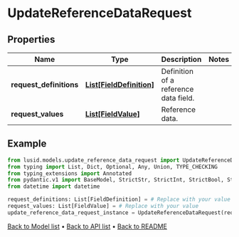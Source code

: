 # UpdateReferenceDataRequest

## Properties
Name | Type | Description | Notes
------------ | ------------- | ------------- | -------------
**request_definitions** | [**List[FieldDefinition]**](FieldDefinition.md) | Definition of a reference data field. | 
**request_values** | [**List[FieldValue]**](FieldValue.md) | Reference data. | 
## Example

```python
from lusid.models.update_reference_data_request import UpdateReferenceDataRequest
from typing import List, Dict, Optional, Any, Union, TYPE_CHECKING
from typing_extensions import Annotated
from pydantic.v1 import BaseModel, StrictStr, StrictInt, StrictBool, StrictFloat, StrictBytes, Field, validator, ValidationError, conlist, constr
from datetime import datetime

request_definitions: List[FieldDefinition] = # Replace with your value
request_values: List[FieldValue] = # Replace with your value
update_reference_data_request_instance = UpdateReferenceDataRequest(request_definitions=request_definitions, request_values=request_values)

```

[Back to Model list](../README.md#documentation-for-models) &#8226; [Back to API list](../README.md#documentation-for-api-endpoints) &#8226; [Back to README](../README.md)

